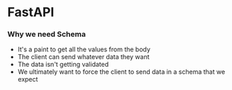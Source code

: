 # FastAPI

### Why we need Schema
* It's a paint to get all the values from the body
* The client can send whatever data they want
* The data isn't getting validated
* We ultimately want to force the client to send data in a schema that we expect
